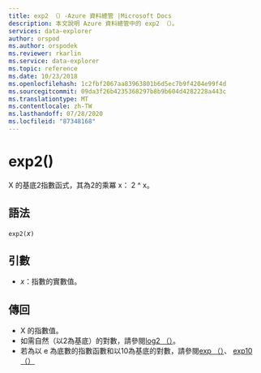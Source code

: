 ```yaml
---
title: exp2 （）-Azure 資料總管 |Microsoft Docs
description: 本文說明 Azure 資料總管中的 exp2 （）。
services: data-explorer
author: orspod
ms.author: orspodek
ms.reviewer: rkarlin
ms.service: data-explorer
ms.topic: reference
ms.date: 10/23/2018
ms.openlocfilehash: 1c2fbf2067aa83963801b6d5ec7b9f4204e99f4d
ms.sourcegitcommit: 09da3f26b4235368297b8b9b604d4282228a443c
ms.translationtype: MT
ms.contentlocale: zh-TW
ms.lasthandoff: 07/28/2020
ms.locfileid: "87348168"
---
```

# <a name="exp2"></a>exp2()

X 的基底2指數函式，其為2的乘冪 x： 2 ^ x。  

## <a name="syntax"></a>語法

`exp2(`*x*`)`

## <a name="arguments"></a>引數

* *x*：指數的實數值。

## <a name="returns"></a>傳回

* X 的指數值。
* 如需自然（以2為基底）的對數，請參閱[log2 （）](log2-function.md)。
* 若為以 e 為底數的指數函數和以10為基底的對數，請參閱[exp （）](exp-function.md)、 [exp10 （）](exp10-function.md)